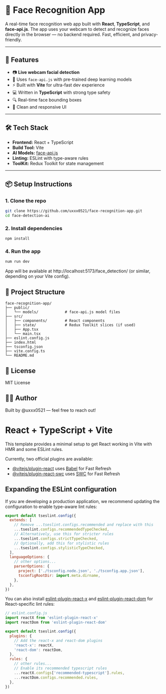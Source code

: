 # 🧠 Face Recognition App

A real-time face recognition web app built with **React**, **TypeScript**, and **face-api.js**. The app uses your webcam to detect and recognize faces directly in the browser — no backend required. Fast, efficient, and privacy-friendly.

---

## 🚀 Features

- 📷 **Live webcam facial detection**
- 🧠 Uses `face-api.js` with pre-trained deep learning models
- ⚡ Built with **Vite** for ultra-fast dev experience
- 💻 Written in **TypeScript** with strong type safety
- 🔍 Real-time face bounding boxes
- 🎨 Clean and responsive UI

---

## 🛠️ Tech Stack

- **Frontend:** React + TypeScript
- **Build Tool:** Vite
- **AI Models:** [face-api.js](https://github.com/justadudewhohacks/face-api.js-models)
- **Linting:** ESLint with type-aware rules
- **ToolKit:** Redux Toolkit for state management

---

## 📦 Setup Instructions

### 1. Clone the repo
```bash
git clone https://github.com/uxxx0521/face-recognition-app.git
cd face-detection-ai
```
### 2. Install dependencies
```bash
npm install
```
### 4. Run the app
```bash
num run dev
```
App will be available at http://localhost:5173/face_detection/ (or similar, depending on your Vite config).

## 📂 Project Structure
```text
face-recognition-app/
├── public/
│   └── models/            # face-api.js model files
├── src/
│   ├── components/        # React components
│   ├── state/             # Redux Toolkit slices (if used)
│   ├── App.tsx
│   └── main.tsx
├── eslint.config.js
├── index.html
├── tsconfig.json
├── vite.config.ts
└── README.md
```

## 📄 License
MIT License

## 🙋‍♂️ Author
Built by @uxxx0521 — feel free to reach out!

# React + TypeScript + Vite

This template provides a minimal setup to get React working in Vite with HMR and some ESLint rules.

Currently, two official plugins are available:

- [@vitejs/plugin-react](https://github.com/vitejs/vite-plugin-react/blob/main/packages/plugin-react/README.md) uses [Babel](https://babeljs.io/) for Fast Refresh
- [@vitejs/plugin-react-swc](https://github.com/vitejs/vite-plugin-react-swc) uses [SWC](https://swc.rs/) for Fast Refresh

## Expanding the ESLint configuration

If you are developing a production application, we recommend updating the configuration to enable type-aware lint rules:

```js
export default tseslint.config({
  extends: [
    // Remove ...tseslint.configs.recommended and replace with this
    ...tseslint.configs.recommendedTypeChecked,
    // Alternatively, use this for stricter rules
    ...tseslint.configs.strictTypeChecked,
    // Optionally, add this for stylistic rules
    ...tseslint.configs.stylisticTypeChecked,
  ],
  languageOptions: {
    // other options...
    parserOptions: {
      project: ['./tsconfig.node.json', './tsconfig.app.json'],
      tsconfigRootDir: import.meta.dirname,
    },
  },
})
```

You can also install [eslint-plugin-react-x](https://github.com/Rel1cx/eslint-react/tree/main/packages/plugins/eslint-plugin-react-x) and [eslint-plugin-react-dom](https://github.com/Rel1cx/eslint-react/tree/main/packages/plugins/eslint-plugin-react-dom) for React-specific lint rules:

```js
// eslint.config.js
import reactX from 'eslint-plugin-react-x'
import reactDom from 'eslint-plugin-react-dom'

export default tseslint.config({
  plugins: {
    // Add the react-x and react-dom plugins
    'react-x': reactX,
    'react-dom': reactDom,
  },
  rules: {
    // other rules...
    // Enable its recommended typescript rules
    ...reactX.configs['recommended-typescript'].rules,
    ...reactDom.configs.recommended.rules,
  },
})
```
